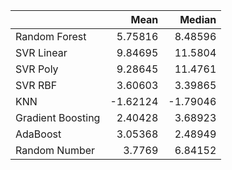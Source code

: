 |                   |     Mean |   Median |
|:------------------|---------:|---------:|
| Random Forest     |  5.75816 |  8.48596 |
| SVR Linear        |  9.84695 | 11.5804  |
| SVR Poly          |  9.28645 | 11.4761  |
| SVR RBF           |  3.60603 |  3.39865 |
| KNN               | -1.62124 | -1.79046 |
| Gradient Boosting |  2.40428 |  3.68923 |
| AdaBoost          |  3.05368 |  2.48949 |
| Random Number     |  3.7769  |  6.84152 |